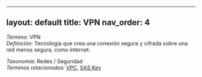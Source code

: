 
---
layout: default
title: VPN
nav_order: 4
---

*Término:* VPN  
*Definición:* Tecnología que crea una conexión segura y cifrada sobre una red menos segura, como internet.

*Taxonomía:* Redes / Seguridad  
*Términos relacionados:* [VPC](https://maleniski.github.io/diccionario-angl-tec-mx/docs/alfabeticamente/V/vpc/), [SAS Key](https://maleniski.github.io/diccionario-angl-tec-mx/docs/alfabeticamente/S/sas-key/)

